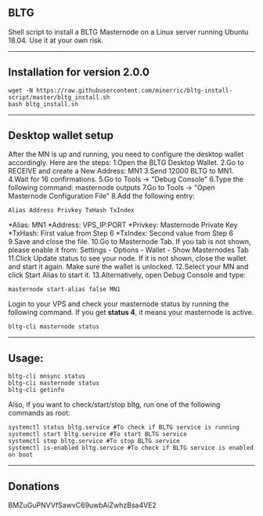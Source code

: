 ## BLTG
Shell script to install a BLTG Masternode on a Linux server running Ubuntu 18.04. Use it at your own risk.

***


## Installation for version 2.0.0
```
wget -N https://raw.githubusercontent.com/minerric/bltg-install-script/master/bltg_install.sh
bash bltg_install.sh
```
***

## Desktop wallet setup

After the MN is up and running, you need to configure the desktop wallet accordingly. Here are the steps:
1.Open the BLTG Desktop Wallet.
2.Go to RECEIVE and create a New Address: MN1
3.Send 12000 BLTG to MN1.
4.Wait for 16 confirmations.
5.Go to Tools -> "Debug Console"
6.Type the following command: masternode outputs
7.Go to Tools -> "Open Masternode Configuration File"
8.Add the following entry:
```
Alias Address Privkey TxHash TxIndex
```
*Alias: MN1
*Address: VPS_IP:PORT
*Privkey: Masternode Private Key
*TxHash: First value from Step 6
*TxIndex: Second value from Step 6
9.Save and close the file.
10.Go to Masternode Tab. If you tab is not shown, please enable it from: Settings - Options - Wallet - Show Masternodes Tab
11.Click Update status to see your node. If it is not shown, close the wallet and start it again. Make sure the wallet is unlocked.
12.Select your MN and click Start Alias to start it.
13.Alternatively, open Debug Console and type:
```
masternode start-alias false MN1
```
Login to your VPS and check your masternode status by running the following command. If you get **status 4**, it means your masternode is active.
```
bltg-cli masternode status
```
***

## Usage:
```
bltg-cli mnsync status
bltg-cli masternode status  
bltg-cli getinfo
```
Also, if you want to check/start/stop bltg, run one of the following commands as root:
```
systemctl status bltg.service #To check if BLTG service is running  
systemctl start bltg.service #To start BLTG service  
systemctl stop bltg.service #To stop BLTG service  
systemctl is-enabled bltg.service #To check if BLTG service is enabled on boot  
```
***

## Donations

BMZuGuPNVVfSawvC69uwbAiZwhzBsa4VE2

